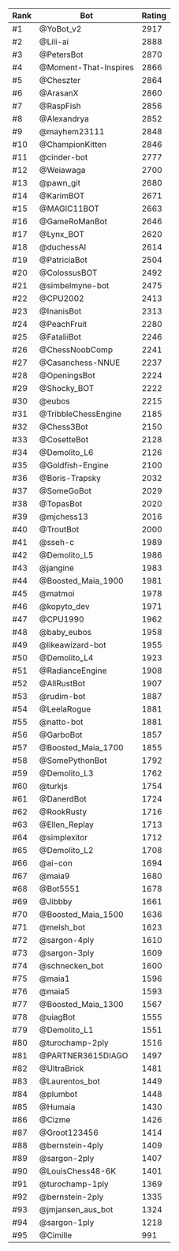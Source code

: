 Rank|Bot|Rating
---|---|---
#1|@YoBot_v2|2917
#2|@Lili-ai|2888
#3|@PetersBot|2870
#4|@Moment-That-Inspires|2866
#5|@Cheszter|2864
#6|@ArasanX|2860
#7|@RaspFish|2856
#8|@Alexandrya|2852
#9|@mayhem23111|2848
#10|@ChampionKitten|2846
#11|@cinder-bot|2777
#12|@Weiawaga|2700
#13|@pawn_git|2680
#14|@KarimBOT|2671
#15|@MAGIC11BOT|2663
#16|@GameRoManBot|2646
#17|@Lynx_BOT|2620
#18|@duchessAI|2614
#19|@PatriciaBot|2504
#20|@ColossusBOT|2492
#21|@simbelmyne-bot|2475
#22|@CPU2002|2413
#23|@InanisBot|2313
#24|@PeachFruit|2280
#25|@FataliiBot|2246
#26|@ChessNoobComp|2241
#27|@Casanchess-NNUE|2237
#28|@OpeningsBot|2224
#29|@Shocky_BOT|2222
#30|@eubos|2215
#31|@TribbleChessEngine|2185
#32|@Chess3Bot|2150
#33|@CosetteBot|2128
#34|@Demolito_L6|2126
#35|@Goldfish-Engine|2100
#36|@Boris-Trapsky|2032
#37|@SomeGoBot|2029
#38|@TopasBot|2020
#39|@mjchess13|2016
#40|@TroutBot|2000
#41|@sseh-c|1989
#42|@Demolito_L5|1986
#43|@jangine|1983
#44|@Boosted_Maia_1900|1981
#45|@matmoi|1978
#46|@kopyto_dev|1971
#47|@CPU1990|1962
#48|@baby_eubos|1958
#49|@likeawizard-bot|1955
#50|@Demolito_L4|1923
#51|@RadianceEngine|1908
#52|@AllRustBot|1907
#53|@rudim-bot|1887
#54|@LeelaRogue|1881
#55|@natto-bot|1881
#56|@GarboBot|1857
#57|@Boosted_Maia_1700|1855
#58|@SomePythonBot|1792
#59|@Demolito_L3|1762
#60|@turkjs|1754
#61|@DanerdBot|1724
#62|@RookRusty|1716
#63|@Ellen_Replay|1713
#64|@simplexitor|1712
#65|@Demolito_L2|1708
#66|@ai-con|1694
#67|@maia9|1680
#68|@Bot5551|1678
#69|@Jibbby|1661
#70|@Boosted_Maia_1500|1636
#71|@melsh_bot|1623
#72|@sargon-4ply|1610
#73|@sargon-3ply|1609
#74|@schnecken_bot|1600
#75|@maia1|1596
#76|@maia5|1593
#77|@Boosted_Maia_1300|1567
#78|@uiagBot|1555
#79|@Demolito_L1|1551
#80|@turochamp-2ply|1516
#81|@PARTNER3615DIAGO|1497
#82|@UltraBrick|1481
#83|@Laurentos_bot|1449
#84|@plumbot|1448
#85|@Humaia|1430
#86|@Cizme|1426
#87|@Groot123456|1414
#88|@bernstein-4ply|1409
#89|@sargon-2ply|1407
#90|@LouisChess48-6K|1401
#91|@turochamp-1ply|1369
#92|@bernstein-2ply|1335
#93|@jmjansen_aus_bot|1324
#94|@sargon-1ply|1218
#95|@Cimille|991
